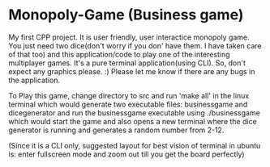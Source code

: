 # Monopoly-Game (Business game)
My first CPP project.
It is user friendly, user interactice monopoly game.
You just need two dice(don't worry if you don' have them. I have taken care of that too) and this application/code to play one of the interesting multiplayer games.
It's a pure terminal application(using CLI). So, don't expect any graphics please. :)
Please let me know if there are any bugs in the application.

To Play this game, change directory to src and run 'make all' in the linux terminal which would generate two executable files: businessgame and dicegenerator and run the businessgame executable using ./businessgame which would start the game and also opens a new terminal where the dice generator is running and generates a random number from 2-12.

(Since it is a CLI only, suggested layout for best vision of terminal in ubuntu is: enter fullscreen mode and zoom out till you get the board perfectly)
